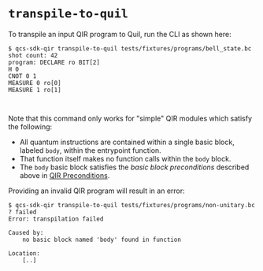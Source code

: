# `transpile-to-quil`

To transpile an input QIR program to Quil, run the CLI as shown here:

```
$ qcs-sdk-qir transpile-to-quil tests/fixtures/programs/bell_state.bc
shot count: 42
program: DECLARE ro BIT[2]
H 0
CNOT 0 1
MEASURE 0 ro[0]
MEASURE 1 ro[1]



```

Note that this command only works for "simple" QIR modules which satisfy the following:

- All quantum instructions are contained within a single basic block, labeled `body`, within the entrypoint function.
- That function itself makes no function calls within the `body` block.
- The `body` basic block satisfies the _basic block preconditions_ described above in [QIR Preconditions](#qir-preconditions).

Providing an invalid QIR program will result in an error:

```
$ qcs-sdk-qir transpile-to-quil tests/fixtures/programs/non-unitary.bc
? failed
Error: transpilation failed

Caused by:
    no basic block named 'body' found in function

Location:
    [..]

```
